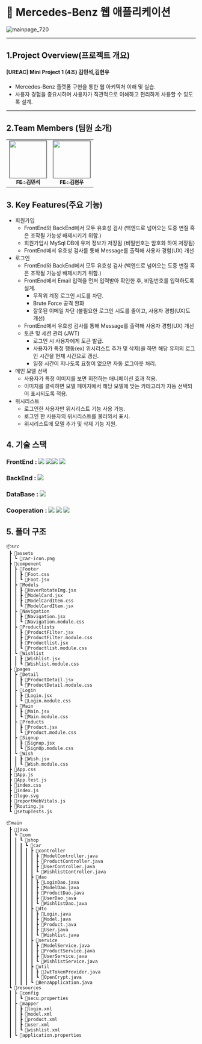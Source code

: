 # 🚗 Mercedes-Benz 웹 애플리케이션

![mainpage_720](https://github.com/user-attachments/assets/8c44f7d2-4b15-446f-bf9f-635b183a33d6)
***
## 1.Project Overview(프로젝트 개요)
#### [UREAC] Mini Project 1 (4조) 김민석,김현우
+ Mercedes-Benz 플랫폼 구현을 통한 웹 아키텍처 이해 및 실습.
+ 사용자 경험을 중요시하며 사용자가 직관적으로 이해하고 편리하게 사용할 수 있도록 설계.
***

## 2.Team Members (팀원 소개)
<table>
  <tbody>
    <tr>
      <td align="center"><a href=""><img src="https://avatars.githubusercontent.com/u/84384915?v=4"width="100px;" alt=""/><br /><sub><b>FE : 김민석</b></sub></a><br /></td>
      <td align="center"><a href=""><img src="https://avatars.githubusercontent.com/u/100756731?v=4" width="100px;" alt=""/><br /><sub><b>FE : 김현우</b></sub></a><br /></td>
    </tr>
  </tbody>
</table>

## 3. Key Features(주요 기능)
+ 회원가입
  +  FrontEnd와 BackEnd에서 모두 유효성 검사 (백엔드로 넘어오는 도중 변질 혹은 조작될 가능성 배제시키기 위함.)
  +  회원가입시 MySql DB에 유저 정보가 저장됨 (비밀번호는 암호화 하여 저장됨)
  +  FrontEnd에서 유효성 검사를 통해 Message를 출력해 사용자 경험(UX) 개선
+ 로그인
  + FrontEnd와 BackEnd에서 모두 유효성 검사 (백엔드로 넘어오는 도중 변질 혹은 조작될 가능성 배제시키기 위함.)
  + FrontEnd에서 Email 입력을 먼저 입력받아 확인한 후, 비밀번호를 입력하도록 설계.
    + 무작위 계정 로그인 시도를 차단.
    + Brute Force 공격 완화
    + 잘못된 이메일 차단 (불필요한 로그인 시도를 줄이고, 사용자 경험(UX)도 개선)
  + FrontEnd에서 유효성 검사를 통해 Message를 출력해 사용자 경험(UX) 개선
  + 토큰 및 세션 관리 (JWT)
    + 로그인 시 사용자에게 토큰 발급.
    + 사용자가 특정 행동(ex) 위시리스트 추가 및 삭제)을 하면 해당 유저의 로그인 시간을 현재 시간으로 갱신.
    + 일정 시간이 지나도록 요청이 없으면 자동 로그아웃 처리.
+ 메인 모델 선택
    + 사용자가 특정 이미지를 보면 회전하는 애니메이션 효과 적용.
    + 이미지를 클릭하면 모델 페이지에서 해당 모델에 맞는 카테고리가 자동 선택되어 표시되도록 적용.
+ 위시리스트
  + 로그인한 사용자만 위시리스트 기능 사용 가능.
  + 로그인 한 사용자의 위시리스트를 불러와서 표시.
  + 위시리스트에 모델 추가 및 삭제 기능 지원.
## 4. 기술 스택
### FrontEnd : <img src="https://img.shields.io/badge/HTML5-E34F26?style=for-the-badge&logo=HTML5&logoColor=black"> <img src="https://img.shields.io/badge/Css-1572B6?style=for-the-badge&logo=Css&logoColor=white"><img src="https://img.shields.io/badge/JavaScript-F7DF1E?style=for-the-badge&logo=JavaScript&logoColor=black"> <img src="https://img.shields.io/badge/React-61DAFB?style=for-the-badge&logo=React&logoColor=black">
### BackEnd : <img src="https://img.shields.io/badge/SpringBoot-6DB33F?style=for-the-badge&logo=SpringBoot&logoColor=white"> 
### DataBase : <img src="https://img.shields.io/badge/MySQL-4479A1?style=for-the-badge&logo=MySQL&logoColor=white">
### Cooperation :  <img src="https://img.shields.io/badge/Git-F05032?style=for-the-badge&logo=Git&logoColor=white">  <img src="https://img.shields.io/badge/Slack-4A154B?style=for-the-badge&logo=Slack&logoColor=white">  <img src="https://img.shields.io/badge/Notion-000000?style=for-the-badge&logo=Notion&logoColor=white">

## 5. 폴더 구조
```
📦src
 ┣ 📂assets
 ┃ ┗ 📜car-icon.png
 ┣ 📂component
 ┃ ┣ 📂Footer
 ┃ ┃ ┣ 📜Foot.css
 ┃ ┃ ┗ 📜Foot.jsx
 ┃ ┣ 📂Models
 ┃ ┃ ┣ 📜HoverRotateImg.jsx
 ┃ ┃ ┣ 📜ModelCard.jsx
 ┃ ┃ ┣ 📜ModelCardItem.css
 ┃ ┃ ┗ 📜ModelCardItem.jsx
 ┃ ┣ 📂Navigation
 ┃ ┃ ┣ 📜Navigation.jsx
 ┃ ┃ ┗ 📜Navigation.module.css
 ┃ ┣ 📂Productlists
 ┃ ┃ ┣ 📜ProductFilter.jsx
 ┃ ┃ ┣ 📜ProductFilter.module.css
 ┃ ┃ ┣ 📜Productlist.jsx
 ┃ ┃ ┗ 📜Productlist.module.css
 ┃ ┗ 📂Wishlist
 ┃ ┃ ┣ 📜Wishlist.jsx
 ┃ ┃ ┗ 📜Wishlist.module.css
 ┣ 📂pages
 ┃ ┣ 📂Detail
 ┃ ┃ ┣ 📜ProductDetail.jsx
 ┃ ┃ ┗ 📜ProductDetail.module.css
 ┃ ┣ 📂Login
 ┃ ┃ ┣ 📜Login.jsx
 ┃ ┃ ┗ 📜Login.module.css
 ┃ ┣ 📂Main
 ┃ ┃ ┣ 📜Main.jsx
 ┃ ┃ ┗ 📜Main.module.css
 ┃ ┣ 📂Products
 ┃ ┃ ┣ 📜Product.jsx
 ┃ ┃ ┗ 📜Product.module.css
 ┃ ┣ 📂Signup
 ┃ ┃ ┣ 📜Signup.jsx
 ┃ ┃ ┗ 📜SignUp.module.css
 ┃ ┗ 📂Wish
 ┃ ┃ ┣ 📜Wish.jsx
 ┃ ┃ ┗ 📜Wish.module.css
 ┣ 📜App.css
 ┣ 📜App.js
 ┣ 📜App.test.js
 ┣ 📜index.css
 ┣ 📜index.js
 ┣ 📜logo.svg
 ┣ 📜reportWebVitals.js
 ┣ 📜Routing.js
 ┗ 📜setupTests.js
```

```
📦main
 ┣ 📂java
 ┃ ┗ 📂com
 ┃ ┃ ┗ 📂shop
 ┃ ┃ ┃ ┗ 📂car
 ┃ ┃ ┃ ┃ ┣ 📂controller
 ┃ ┃ ┃ ┃ ┃ ┣ 📜ModelController.java
 ┃ ┃ ┃ ┃ ┃ ┣ 📜ProductController.java
 ┃ ┃ ┃ ┃ ┃ ┣ 📜UserController.java
 ┃ ┃ ┃ ┃ ┃ ┗ 📜WishlistController.java
 ┃ ┃ ┃ ┃ ┣ 📂dao
 ┃ ┃ ┃ ┃ ┃ ┣ 📜LoginDao.java
 ┃ ┃ ┃ ┃ ┃ ┣ 📜ModelDao.java
 ┃ ┃ ┃ ┃ ┃ ┣ 📜ProductDao.java
 ┃ ┃ ┃ ┃ ┃ ┣ 📜UserDao.java
 ┃ ┃ ┃ ┃ ┃ ┗ 📜WishlistDao.java
 ┃ ┃ ┃ ┃ ┣ 📂dto
 ┃ ┃ ┃ ┃ ┃ ┣ 📜Login.java
 ┃ ┃ ┃ ┃ ┃ ┣ 📜Model.java
 ┃ ┃ ┃ ┃ ┃ ┣ 📜Product.java
 ┃ ┃ ┃ ┃ ┃ ┣ 📜User.java
 ┃ ┃ ┃ ┃ ┃ ┗ 📜Wishlist.java
 ┃ ┃ ┃ ┃ ┣ 📂service
 ┃ ┃ ┃ ┃ ┃ ┣ 📜ModelService.java
 ┃ ┃ ┃ ┃ ┃ ┣ 📜ProductService.java
 ┃ ┃ ┃ ┃ ┃ ┣ 📜UserService.java
 ┃ ┃ ┃ ┃ ┃ ┗ 📜WishlistService.java
 ┃ ┃ ┃ ┃ ┣ 📂util
 ┃ ┃ ┃ ┃ ┃ ┣ 📜JwtTokenProvider.java
 ┃ ┃ ┃ ┃ ┃ ┗ 📜OpenCrypt.java
 ┃ ┃ ┃ ┃ ┗ 📜BenzApplication.java
 ┗ 📂resources
 ┃ ┣ 📂config
 ┃ ┃ ┗ 📜secu.properties
 ┃ ┣ 📂mapper
 ┃ ┃ ┣ 📜login.xml
 ┃ ┃ ┣ 📜model.xml
 ┃ ┃ ┣ 📜product.xml
 ┃ ┃ ┣ 📜user.xml
 ┃ ┃ ┗ 📜wishlist.xml
 ┃ ┗ 📜application.properties
```
